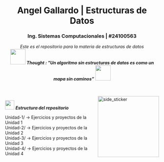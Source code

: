 
<h1 align="center">Angel Gallardo | Estructuras de Datos</h1>
<h3 align="center">Ing. Sistemas Computacionales | #24100563 </h3>


<p align="center">
  <em>
    Este es el repositorio para la materia de estructuras de datos 
  </em> 
  <br>
  <img src="https://media.giphy.com/media/gH3LO09IOiZIqePwv9/giphy.gif" width="50" /> <b><i align="center">Thought : "Un algoritmo sin estructuras de datos es como un mapa sin caminos”</i></b> <img src="https://media.giphy.com/media/qjqUcgIyRjsl2/giphy.gif" width="50" />
</p>
<br><br>
<img align="right" width=200px height=200px alt="side_sticker" src="https://media.giphy.com/media/TEnXkcsHrP4YedChhA/giphy.gif" />

<img src="https://media.giphy.com/media/iY8CRBdQXODJSCERIr/giphy.gif" width="30px">&nbsp;***Estructura del repositorio***

Unidad-1/ → Ejercicios y proyectos de la Unidad 1<br>
Unidad-2/ → Ejercicios y proyectos de la Unidad 2<br>
Unidad-3/ → Ejercicios y proyectos de la Unidad 3<br>
Unidad-4/ → Ejercicios y proyectos de la Unidad 4<br>
